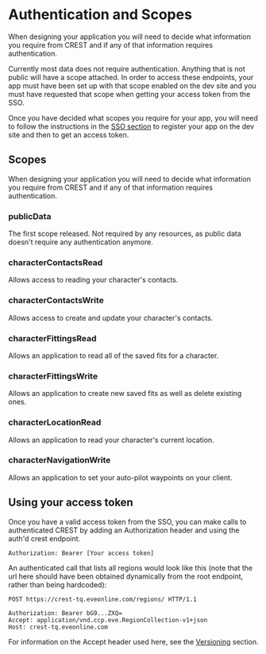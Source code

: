 # Authentication and Scopes
When designing your application you will need to decide what information you require from CREST and if any of that information requires authentication.

Currently most data does not require authentication. Anything that is not public will have a scope attached. In order to access these endpoints, your app must have been set up with that scope enabled on the dev site and you must have requested that scope when getting your access token from the SSO.

Once you have decided what scopes you require for your app, you will need to follow the instructions in the [SSO section](../sso/intro) to register your app on the dev site and then to get an access token.

## Scopes
When designing your application you will need to decide what information you require from CREST and if any of that information requires authentication.

### publicData
The first scope released. Not required by any resources, as public data doesn't require any authentication anymore.

### characterContactsRead
Allows access to reading your character's contacts.

### characterContactsWrite
Allows access to create and update your character's contacts.

### characterFittingsRead
Allows an application to read all of the saved fits for a character.

### characterFittingsWrite
Allows an application to create new saved fits as well as delete existing ones.

### characterLocationRead
Allows an application to read your character's current location.

### characterNavigationWrite
Allows an application to set your auto-pilot waypoints on your client.

## Using your access token
Once you have a valid access token from the SSO, you can make calls to authenticated CREST by adding an Authorization header and using the auth'd crest endpoint.
```http
Authorization: Bearer [Your access token]
```
An authenticated call that lists all regions would look like this (note that the url here should have been obtained dynamically from the root endpoint, rather than being hardcoded):
```http
POST https://crest-tq.eveonline.com/regions/ HTTP/1.1

Authorization: Bearer bG9...ZXQ=
Accept: application/vnd.ccp.eve.RegionCollection-v1+json
Host: crest-tq.eveonline.com
```    
For information on the Accept header used here, see the [Versioning](versioning.md) section.
